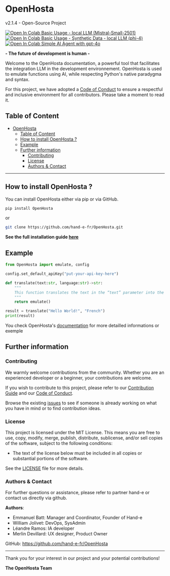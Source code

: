 # OpenHosta 
v2.1.4 - Open-Source Project

<a href="https://colab.research.google.com/github/hand-e-fr/OpenHosta/blob/doc/docs/openhosta_mistral_small.ipynb" target="_parent"><img src="https://colab.research.google.com/assets/colab-badge.svg" alt="Open In Colab"/> Basic Usage - local LLM (Mistral-Small-2501)</a>
<br/>
<a href="https://colab.research.google.com/github/hand-e-fr/OpenHosta/blob/doc/docs/openhosta_phi4.ipynb" target="_parent"><img src="https://colab.research.google.com/assets/colab-badge.svg" alt="Open In Colab"/> Basic Usage - Synthetic Data - local LLM (phi-4)</a>
<br/>
<a href="https://colab.research.google.com/github/hand-e-fr/OpenHosta/blob/doc/docs/openhosta_agent.ipynb" target="_parent"><img src="https://colab.research.google.com/assets/colab-badge.svg" alt="Open In Colab"/> Simple AI Agent with gpt-4o</a>


**- The future of development is human -**

Welcome to the OpenHosta documentation, a powerful tool that facilitates the integration LLM in the development environnement. OpenHosta is used to emulate functions using AI, while respecting Python's native paradygma and syntax.

For this project, we have adopted a [Code of Conduct](https://github.com/hand-e-fr/OpenHosta/blob/main/CODE_OF_CONDUCT.md) to ensure a respectful and inclusive environment for all contributors. Please take a moment to read it.

## Table of Content

- [OpenHosta](#openhosta)
  - [Table of Content](#table-of-content)
  - [How to install OpenHosta ?](#how-to-install-openhosta-)
  - [Example](#example)
  - [Further information](#further-information)
    - [Contributing](#contributing)
    - [License](#license)
    - [Authors \& Contact](#authors--contact)

---

## How to install OpenHosta ?

You can install OpenHosta either via pip or via GitHub.

```sh
pip install OpenHosta
```

or

```sh
git clone https://github.com/hand-e-fr/OpenHosta.git
```

**See the full installation guide [here](https://github.com/hand-e-fr/OpenHosta/blob/main/docs/installation.md)**

## Example

```python
from OpenHosta import emulate, config

config.set_default_apiKey("put-your-api-key-here")

def translate(text:str, language:str)->str:
    """
    This function translates the text in the “text” parameter into the language specified in the “language” parameter.
    """
    return emulate()

result = translate("Hello World!", "French")
print(result)
```
You check OpenHosta's [documentation](https://github.com/hand-e-fr/OpenHosta/blob/main/docs/doc.md) for more detailled informations or exemple

## Further information

### Contributing

We warmly welcome contributions from the community. Whether you are an experienced developer or a beginner, your contributions are welcome.

If you wish to contribute to this project, please refer to our [Contribution Guide](https://github.com/hand-e-fr/OpenHosta/blob/main/CONTRIBUTING.md) and our [Code of Conduct](https://github.com/hand-e-fr/OpenHosta/blob/main/CODE_OF_CONDUCT.md).

Browse the existing [issues](https://github.com/hand-e-fr/OpenHosta/issues) to see if someone is already working on what you have in mind or to find contribution ideas.

### License

This project is licensed under the MIT License. This means you are free to use, copy, modify, merge, publish, distribute, sublicense, and/or sell copies of the software, subject to the following conditions:

  - The text of the license below must be included in all copies or substantial portions of the software.

See the [LICENSE](https://github.com/hand-e-fr/OpenHosta/blob/main/LICENSE) file for more details.

### Authors & Contact

For further questions or assistance, please refer to partner hand-e or contact us directly via github.

**Authors**:
   - Emmanuel Batt: Manager and Coordinator, Founder of Hand-e
   - William Jolivet: DevOps, SysAdmin
   - Léandre Ramos: IA developer
   - Merlin Devillard: UX designer, Product Owner

GitHub: https://github.com/hand-e-fr/OpenHosta

---

Thank you for your interest in our project and your potential contributions!

**The OpenHosta Team**

